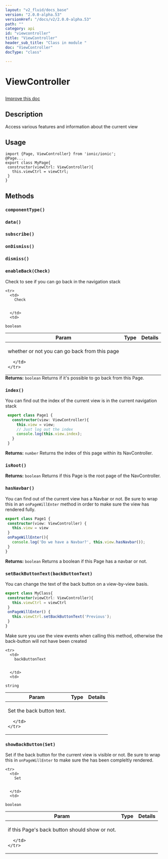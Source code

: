 ```yaml
---
layout: "v2_fluid/docs_base"
version: "2.0.0-alpha.53"
versionHref: "/docs/v2/2.0.0-alpha.53"
path: ""
category: api
id: "viewcontroller"
title: "ViewController"
header_sub_title: "Class in module "
doc: "ViewController"
docType: "class"

---
```










<h1 class="api-title">


ViewController






</h1>

<a class="improve-v2-docs" href='http://github.com/driftyco/ionic/edit/2.0/ionic/components/nav/view-controller.ts#L4'>
Improve this doc
</a>






<!-- description -->
<h2>Description</h2>

<p>Access various features and information about the current view</p>

<!-- @usage tag -->

<h2>Usage</h2>

<pre><code class="lang-ts">import {Page, ViewController} from &#39;ionic/ionic&#39;;
@Page....
export class MyPage{
 constructor(viewCtrl: ViewController){
   this.viewCtrl = viewCtrl;
 }
}
</code></pre>




<!-- @property tags -->


<!-- methods on the class -->

<h2>Methods</h2>

<div id="componentType"></div>

<h3>
<code>componentType()</code>


</h3>












<div id="data"></div>

<h3>
<code>data()</code>


</h3>












<div id="subscribe"></div>

<h3>
<code>subscribe()</code>


</h3>












<div id="onDismiss"></div>

<h3>
<code>onDismiss()</code>


</h3>












<div id="dismiss"></div>

<h3>
<code>dismiss()</code>


</h3>












<div id="enableBack"></div>

<h3>
<code>enableBack(Check)</code>


</h3>

Check to see if you can go back in the navigation stack


<table class="table param-table" style="margin:0;">
  <thead>
    <tr>
      <th>Param</th>
      <th>Type</th>
      <th>Details</th>
    </tr>
  </thead>
  <tbody>

    <tr>
      <td>
        Check


      </td>
      <td>

  <code>boolean</code>
      </td>
      <td>
        <p>whether or not you can go back from this page</p>


      </td>
    </tr>

  </tbody>
</table>





<div class="return-value">
<i class="icon ion-arrow-return-left"></i>
<b>Returns:</b>
  <code>boolean</code> Returns if it's possible to go back from this Page.
</div>




<div id="index"></div>

<h3>
<code>index()</code>


</h3>

You can find out the index of the current view is in the current navigation stack

```typescript
 export class Page1 {
   constructor(view: ViewController){
     this.view = view;
     // Just log out the index
     console.log(this.view.index);
   }
 }
```







<div class="return-value">
<i class="icon ion-arrow-return-left"></i>
<b>Returns:</b>
  <code>number</code> Returns the index of this page within its NavController.
</div>




<div id="isRoot"></div>

<h3>
<code>isRoot()</code>


</h3>








<div class="return-value">
<i class="icon ion-arrow-return-left"></i>
<b>Returns:</b>
  <code>boolean</code> Returns if this Page is the root page of the NavController.
</div>




<div id="hasNavbar"></div>

<h3>
<code>hasNavbar()</code>


</h3>

You can find out of the current view has a Navbar or not. Be sure to wrap this in an `onPageWillEnter` method in order to make sure the view has rendered fully.

```typescript
export class Page1 {
 constructor(view: ViewController) {
   this.view = view
 }
 onPageWillEnter(){
   console.log('Do we have a Navbar?', this.view.hasNavbar());
 }
}
```







<div class="return-value">
<i class="icon ion-arrow-return-left"></i>
<b>Returns:</b>
  <code>boolean</code> Returns a boolean if this Page has a navbar or not.
</div>




<div id="setBackButtonText"></div>

<h3>
<code>setBackButtonText(backButtonText)</code>


</h3>

You can change the text of the back button on a view-by-view basis.

```ts
export class MyClass{
 constructor(viewCtrl: ViewController){
   this.viewCtrl = viewCtrl
 }
 onPageWillEnter() {
   this.viewCtrl.setBackButtonText('Previous');
 }
}
```
Make sure you use the view events when calling this method, otherwise the back-button will not have been created



<table class="table param-table" style="margin:0;">
  <thead>
    <tr>
      <th>Param</th>
      <th>Type</th>
      <th>Details</th>
    </tr>
  </thead>
  <tbody>

    <tr>
      <td>
        backButtonText


      </td>
      <td>

  <code>string</code>
      </td>
      <td>
        <p>Set the back button text.</p>


      </td>
    </tr>

  </tbody>
</table>








<div id="showBackButton"></div>

<h3>
<code>showBackButton(Set)</code>


</h3>

Set if the back button for the current view is visible or not. Be sure to wrap this in `onPageWillEnter` to make sure the has been compleltly rendered.


<table class="table param-table" style="margin:0;">
  <thead>
    <tr>
      <th>Param</th>
      <th>Type</th>
      <th>Details</th>
    </tr>
  </thead>
  <tbody>

    <tr>
      <td>
        Set


      </td>
      <td>

  <code>boolean</code>
      </td>
      <td>
        <p>if this Page&#39;s back button should show or not.</p>


      </td>
    </tr>

  </tbody>
</table>






<!-- related link --><!-- end content block -->


<!-- end body block -->
